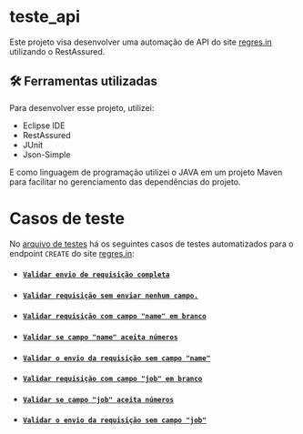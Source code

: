 # teste_api

Este projeto visa desenvolver uma automação de API do site [regres.in](https://reqres.in/) utilizando o RestAssured.

## 🛠️ Ferramentas utilizadas
Para desenvolver esse projeto, utilizei:
- Eclipse IDE
- RestAssured
- JUnit
- Json-Simple

E como linguagem de programação utilizei o JAVA em um projeto Maven para facilitar no gerenciamento das dependências do projeto.

# Casos de teste
No [arquivo de testes](https://github.com/Bruninho2104/teste_api/blob/main/src/test/java/teste/api/ValidarMetodoPost.java) há os seguintes casos de testes automatizados para o endpoint `CREATE` do site [regres.in](https://reqres.in/):

- #### [`Validar envio de requisição completa`](https://github.com/Bruninho2104/teste_api/blob/main/src/test/java/teste/api/ValidarMetodoPost.java#L18)
- #### [`Validar requisição sem enviar nenhum campo.`](https://github.com/Bruninho2104/teste_api/blob/main/src/test/java/teste/api/ValidarMetodoPost.java#L40)
- #### [`Validar requisição com campo "name" em branco`](https://github.com/Bruninho2104/teste_api/blob/main/src/test/java/teste/api/ValidarMetodoPost.java#L57)
- #### [`Validar se campo "name" aceita números`](https://github.com/Bruninho2104/teste_api/blob/main/src/test/java/teste/api/ValidarMetodoPost.java#L79)
- #### [`Validar o envio da requisição sem campo "name"`](https://github.com/Bruninho2104/teste_api/blob/main/src/test/java/teste/api/ValidarMetodoPost.java#L101)
- #### [`Validar requisição com campo "job" em branco`](https://github.com/Bruninho2104/teste_api/blob/main/src/test/java/teste/api/ValidarMetodoPost.java#L121)
- #### [`Validar se campo "job" aceita números`](https://github.com/Bruninho2104/teste_api/blob/main/src/test/java/teste/api/ValidarMetodoPost.java#L143)
- #### [`Validar o envio da requisição sem campo "job"`](https://github.com/Bruninho2104/teste_api/blob/main/src/test/java/teste/api/ValidarMetodoPost.java#L165)
